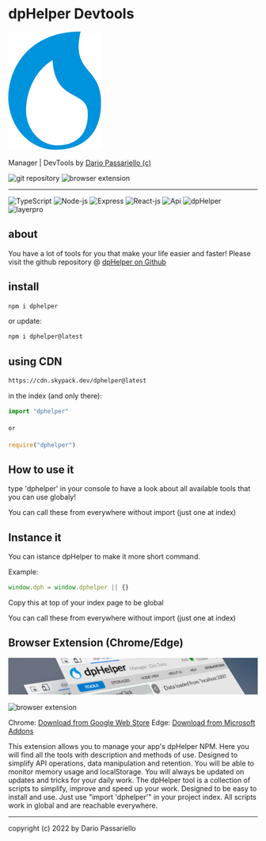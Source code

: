 # dpHelper Devtools

![dpHelper](/assets/logos/logo.svg )

Manager | DevTools by [Dario Passariello (c)](https://dario.passariello.ca)

![git repository](https://img.shields.io/badge/git%20repository-updated-green.svg)
![browser extension](https://img.shields.io/badge/browser%20extension-beta-orange.svg)

---

![TypeScript](https://img.shields.io/badge/TypeScript-006b98?logo=TypeScript&logoColor=white)
![Node-js](https://img.shields.io/badge/Node-js-006b98?logo=Node-js&logoColor=white)
![Express](https://img.shields.io/badge/Express-006b98?logo=Express&logoColor=white)
![React-js](https://img.shields.io/badge/React-js-006b98?logo=React-js&logoColor=white)
![Api](https://img.shields.io/badge/Api-006b98?logo=Api&logoColor=white)
![dpHelper](https://img.shields.io/badge/dpHelper-npm-green?logo=dpHelper&logoColor=white)
![layerpro](https://img.shields.io/badge/layerpro-npm-green?logo=layerpro&logoColor=white)

## about

You have a lot of tools for you that make your life easier and faster!
Please visit the github repository @ [dpHelper on Github](https://github.com/passariello/dpHelper)

## install

```bash
npm i dphelper
```

or update:

```bash
npm i dphelper@latest
```

## using CDN

```bash
https://cdn.skypack.dev/dphelper@latest
```

in the index (and only there):

```javascript
import "dphelper"

or

require("dphelper")
```

## How to use it

type 'dphelper' in your console to have a look about all available tools that you can use globaly!

You can call these from everywhere without import (just one at index)

## Instance it

You can istance dpHelper to make it more short command.

Example:

```javascript
window.dph = window.dphelper || {}
```

Copy this at top of your index page to be global

You can call these from everywhere without import (just one at index)

## Browser Extension (Chrome/Edge)

![dpHelper Banner](/assets/images/banner.png)

![browser extension](https://img.shields.io/badge/browser%20extension-beta-orange.svg)

Chrome: [Download from Google Web Store](https://chrome.google.com/webstore/detail/dphelper-manager-dev-tool/oppppldaoknfddeikfloonnialijngbk)
Edge: [Download from Microsoft Addons](https://microsoftedge.microsoft.com/addons/detail/dphelper-manager-dev-to/kphabkbdpaljlfagldhojilhfammepnk)

This extension allows you to manage your app's dpHelper NPM. Here you will find all the tools with description and methods of use. Designed to simplify API operations, data manipulation and retention. You will be able to monitor memory usage and localStorage. You will always be updated on updates and tricks for your daily work. The dpHelper tool is a collection of scripts to simplify, improve and speed up your work. Designed to be easy to install and use. Just use "import 'dphelper'" in your project index. All scripts work in global and are reachable everywhere.

---
copyright (c) 2022 by Dario Passariello
